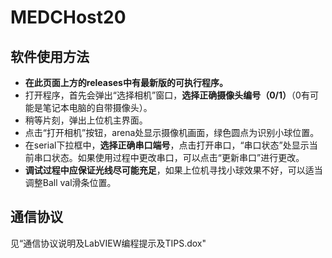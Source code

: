 # MEDCHost20

## 软件使用方法

- **在此页面上方的releases中有最新版的可执行程序。**
- 打开程序，首先会弹出“选择相机”窗口，**选择正确摄像头编号（0/1）**（0有可能是笔记本电脑的自带摄像头）。
- 稍等片刻，弹出上位机主界面。
- 点击“打开相机”按钮，arena处显示摄像机画面，绿色圆点为识别小球位置。
- 在serial下拉框中，**选择正确串口端号**，点击打开串口，“串口状态”处显示当前串口状态。如果使用过程中更改串口，可以点击“更新串口”进行更改。
- **调试过程中应保证光线尽可能充足**，如果上位机寻找小球效果不好，可以适当调整Ball val滑条位置。

 ##  通信协议
见“通信协议说明及LabVIEW编程提示及TIPS.dox"
